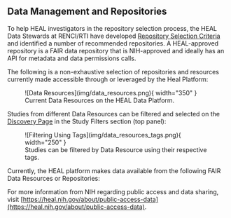 Data Management and Repositories
--------------------------------

To help HEAL investigators in the repository selection process, the HEAL Data Stewards at RENCI/RTI have developed [Repository Selection Criteria](https://www.healdatafair.org/resources/guidance/selection) and identified a number of recommended repositories. A HEAL-approved repository is a FAIR data repository that is NIH-approved and ideally has an API for metadata and data permissions calls.

The following is a non-exhaustive selection of repositories and resources currently made accessible through or leveraged by the Heal Platform:

<figure markdown>
  ![Data Resources](img/data_resources.png){ width="350" }
  <figcaption>Current Data Resources on the HEAL Data Platform.</figcaption>
</figure>

Studies from different Data Resources can be filtered and selected on the [Discovery Page](#Discovery) in the Study Filters section (top panel):

<figure markdown>
  ![Filtering Using Tags](img/data_resources_tags.png){ width="250" }
  <figcaption>Studies can be filtered by Data Resource using their respective tags.</figcaption>
</figure>

Currently, the HEAL platform makes data available from the following FAIR Data Resources or Repositories:


For more information from NIH regarding public access and data sharing, visit [https://heal.nih.gov/about/public-access-data](https://heal.nih.gov/about/public-access-data).
